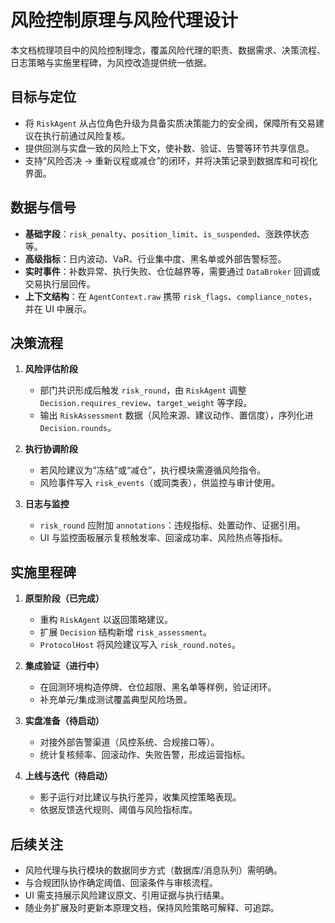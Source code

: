 # 风险控制原理与风险代理设计

本文档梳理项目中的风险控制理念，覆盖风险代理的职责、数据需求、决策流程、日志策略与实施里程碑，为风控改造提供统一依据。

## 目标与定位

- 将 `RiskAgent` 从占位角色升级为具备实质决策能力的安全阀，保障所有交易建议在执行前通过风险复核。
- 提供回测与实盘一致的风险上下文，使补数、验证、告警等环节共享信息。
- 支持“风险否决 → 重新议程或减仓”的闭环，并将决策记录到数据库和可视化界面。

## 数据与信号

- **基础字段**：`risk_penalty`、`position_limit`、`is_suspended`、涨跌停状态等。
- **高级指标**：日内波动、VaR、行业集中度、黑名单或外部告警标签。
- **实时事件**：补数异常、执行失败、仓位越界等，需要通过 `DataBroker` 回调或交易执行层回传。
- **上下文结构**：在 `AgentContext.raw` 携带 `risk_flags`、`compliance_notes`，并在 UI 中展示。

## 决策流程

1. **风险评估阶段**  
   - 部门共识形成后触发 `risk_round`，由 `RiskAgent` 调整 `Decision.requires_review`、`target_weight` 等字段。  
   - 输出 `RiskAssessment` 数据（风险来源、建议动作、置信度），序列化进 `Decision.rounds`。

2. **执行协调阶段**  
   - 若风险建议为“冻结”或“减仓”，执行模块需遵循风险指令。  
   - 风险事件写入 `risk_events`（或同类表），供监控与审计使用。

3. **日志与监控**  
   - `risk_round` 应附加 `annotations`：违规指标、处置动作、证据引用。  
   - UI 与监控面板展示复核触发率、回滚成功率、风险热点等指标。

## 实施里程碑

1. **原型阶段（已完成）**  
   - 重构 `RiskAgent` 以返回策略建议。  
   - 扩展 `Decision` 结构新增 `risk_assessment`。  
   - `ProtocolHost` 将风险建议写入 `risk_round.notes`。

2. **集成验证（进行中）**  
   - 在回测环境构造停牌、仓位超限、黑名单等样例，验证闭环。  
   - 补充单元/集成测试覆盖典型风险场景。

3. **实盘准备（待启动）**  
   - 对接外部告警渠道（风控系统、合规接口等）。  
   - 统计复核频率、回滚动作、失败告警，形成运营指标。

4. **上线与迭代（待启动）**  
   - 影子运行对比建议与执行差异，收集风控策略表现。  
   - 依据反馈迭代规则、阈值与风险指标库。

## 后续关注

- 风险代理与执行模块的数据同步方式（数据库/消息队列）需明确。  
- 与合规团队协作确定阈值、回滚条件与审核流程。  
- UI 需支持展示风险建议原文、引用证据与执行结果。  
- 随业务扩展及时更新本原理文档，保持风险策略可解释、可追踪。
